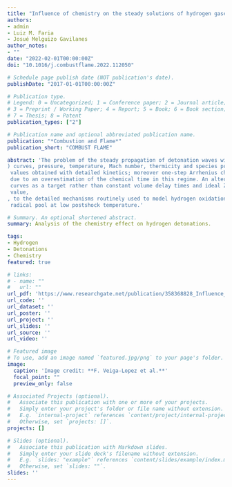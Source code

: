 ```yaml
---
title: "Influence of chemistry on the steady solutions of hydrogen gaseous detonations with friction losses"
authors:
- admin
- Luiz M. Faria
- Josué Melguizo Gavilanes
author_notes:
- ""
date: "2022-02-01T00:00:00Z"
doi: "10.1016/j.combustflame.2022.112050"

# Schedule page publish date (NOT publication's date).
publishDate: "2017-01-01T00:00:00Z"

# Publication type.
# Legend: 0 = Uncategorized; 1 = Conference paper; 2 = Journal article;
# 3 = Preprint / Working Paper; 4 = Report; 5 = Book; 6 = Book section;
# 7 = Thesis; 8 = Patent
publication_types: ["2"]

# Publication name and optional abbreviated publication name.
publication: "*Combustion and Flame*"
publication_short: "COMBUST FLAME"

abstract: 'The problem of the steady propagation of detonation waves with friction losses is revisited including detailed kinetics. The derived formulation is used to study the influence of chemical modeling on the steady solutions and reaction zone structures obtained for stoichiometric hydrogen-oxygen. Detonation velocity - friction coefficient (
) curves, pressure, temperature, Mach number, thermicity and species profiles are used for that purpose. Results show that both simplified kinetic schemes considered (i.e., one-step and three-step chain-branching), fitted using standard methodologies, failed to quantitatively capture the critical 
 values obtained with detailed kinetics; moreover one-step Arrhenius chemistry also exhibits qualitative differences for 
 due to an overestimation of the chemical time in this regime. An alternative fitting methodology for simplified kinetics is proposed using detailed chemistry 
 curves as a target rather than constant volume delay times and ideal Zel’dovich-von Neumann-Döring profiles; this method is in principle more representative to study non-ideal detonation propagation. The sensitivity of the predicted critical 
 value, 
, to the detailed mechanisms routinely used to model hydrogen oxidation was also assessed; significant differences were found, mainly driven by the consumption/creation rate of the HO
 radical pool at low postshock temperature.'

# Summary. An optional shortened abstract.
summary: Analysis of the chemistry effect on hydrogen detonations.

tags:
- Hydrogen
- Detonations
- Chemistry
featured: true

# links:
# - name: ""
#   url: ""
url_pdf: 'https://www.researchgate.net/publication/358368828_Influence_of_chemistry_on_the_steady_solutions_of_hydrogen_gaseous_detonations_with_friction_losses'
url_code: ''
url_dataset: ''
url_poster: ''
url_project: ''
url_slides: ''
url_source: ''
url_video: ''

# Featured image
# To use, add an image named `featured.jpg/png` to your page's folder. 
image:
  caption: 'Image credit: **F. Veiga-Lopez et al.**'
  focal_point: ""
  preview_only: false

# Associated Projects (optional).
#   Associate this publication with one or more of your projects.
#   Simply enter your project's folder or file name without extension.
#   E.g. `internal-project` references `content/project/internal-project/index.md`.
#   Otherwise, set `projects: []`.
projects: []

# Slides (optional).
#   Associate this publication with Markdown slides.
#   Simply enter your slide deck's filename without extension.
#   E.g. `slides: "example"` references `content/slides/example/index.md`.
#   Otherwise, set `slides: ""`.
slides: ''
---
```

